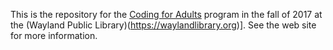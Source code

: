 This is the repository for the [Coding for Adults](http://waylandcodes.github.io) program in the fall of 2017 at the (Wayland Public Library)(https://waylandlibrary.org)]. See the web site for more information.

